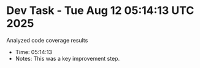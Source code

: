 # Dev Task - Tue Aug 12 05:14:13 UTC 2025
Analyzed code coverage results
- Time: 05:14:13
- Notes: This was a key improvement step.
